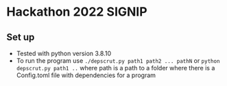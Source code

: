 # Hackathon 2022 SIGNIP

## Set up

* Tested with python version 3.8.10
* To run the program use `./depscrut.py path1 path2 ... pathN` or `python depscrut.py path1 ..` where path is a path to a folder where there is a Config.toml file with dependencies for a program

